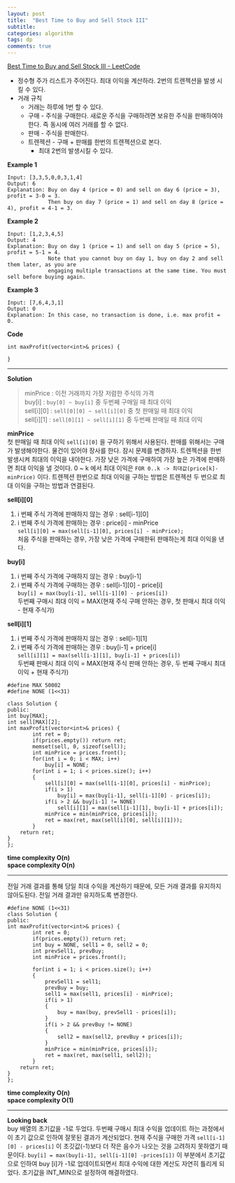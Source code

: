 ```yaml
---
layout: post
title:  "Best Time to Buy and Sell Stock III"
subtitle: 
categories: algorithm
tags: dp
comments: true
---  
```

[Best Time to Buy and Sell Stock III - LeetCode](https://leetcode.com/problems/best-time-to-buy-and-sell-stock-iii/description/)  
* 정수형 주가 리스트가 주어진다. 최대 이익을 계산하라.  2번의 트렌젝션을 발생 시킬 수 있다.  
* 거래 규칙
	* 거래는 하루에 1번 할 수 있다.
	* 구매 - 주식을 구매한다.  새로운 주식을 구매하려면 보유한 주식을 판매하여야한다.
	즉 동시에 여러 거래를 할 수 없다.
	* 판매 - 주식을 판매한다.  
	* 트렌젝션 - 구매 + 판매를  한번의 트렌젝션으로 본다.
		* 최대 2번의 발생시킬 수 있다.

**Example 1**
```
Input: [3,3,5,0,0,3,1,4]
Output: 6
Explanation: Buy on day 4 (price = 0) and sell on day 6 (price = 3), profit = 3-0 = 3.
             Then buy on day 7 (price = 1) and sell on day 8 (price = 4), profit = 4-1 = 3.
```

**Example 2**
```
Input: [1,2,3,4,5]
Output: 4
Explanation: Buy on day 1 (price = 1) and sell on day 5 (price = 5), profit = 5-1 = 4.
             Note that you cannot buy on day 1, buy on day 2 and sell them later, as you are
             engaging multiple transactions at the same time. You must sell before buying again.
```

**Example 3**
```
Input: [7,6,4,3,1]
Output: 0
Explanation: In this case, no transaction is done, i.e. max profit = 0.
```

**Code**
```
int maxProfit(vector<int>& prices) {
        
}
```

- - - -

**Solution**
> minPrice : 이전 거래까지 가장 저렴한 주식의 가격  
> buy[i] : `buy[0] ~ buy[i]`  중 두번째 구매일 때 최대 이익  
> sell[i][0] :  `sell[0][0] ~ sell[i][0]`  중 첫 판매일 때  최대 이익  
> sell[i][1] :   `sell[0][1] ~ sell[i][1]` 중  두번째 판매일 때  최대 이익  

**minPrice**    
첫 판매일 때 최대 이익 `sell[i][0]` 을 구하기 위해서 사용된다. 판매를 위해서는 구매가 발생해야한다. 물건이 있어야 장사를 한다.  잠시 문제를 변경하자.  트렌젝션을 한번 발생시켜 최대의 이익을 내야한다. 가장 낮은 가격에 구매하여 가장 높은 가격에 판매하면 최대 이익을 낼 것이다.  0 ~ k 에서 최대 이익은 `FOR 0..k -> 최대값(price[k]-minPrice)` 이다.  트렌젝션 한번으로 최대 이익을 구하는 방법은 트렌젝션 두 번으로 최대 이익을 구하는 방법과 연결된다.

**sell[i][0]**  
1. i 번째 주식 가격에 판매하지 않는 경우 : sell[i-1][0]  
2. i 번째 주식 가격에 판매하는 경우 : price[i] - minPrice  
`sell[i][0] = max(sell[i-1][0], prices[i] - minPrice);`  
처음 주식을 판매하는 경우, 가장 낮은 가격에 구매한뒤 판매하는게 최대 이익을 낸다.  

**buy[i]**  
1. i 번째 주식 가격에 구매하지 않는 경우 : buy[i-1]  
2. i 번째 주식 가격에 구매하는 경우 : sell[i-1][0] - price[i]   
`buy[i] = max(buy[i-1], sell[i-1][0] - prices[i])`  
두번째 구매시 최대 이익 = MAX(현재 주식 구매 안하는 경우,  첫 판매시 최대 이익 - 현재 주식가) 

**sell[i][1]**  
1. i 번째 주식 가격에 판매하지 않는 경우 : sell[i-1][1]  
2. i 번째 주식 가격에 판매하는 경우 : buy[i-1] + price[i]  
`sell[i][1] = max(sell[i-1][1], buy[i-1] + prices[i])`  
두번째 판매시 최대 이익 = MAX(현재 주식 판매 안하는 경우, 두 번째 구매시 최대 이익 + 현재 주식가)


```
#define MAX 50002
#define NONE (1<<31)

class Solution {
public:
int buy[MAX];
int sell[MAX][2];
int maxProfit(vector<int>& prices) {
        int ret = 0;
        if(prices.empty()) return ret;
        memset(sell, 0, sizeof(sell));
        int minPrice = prices.front();
        for(int i = 0; i < MAX; i++)
            buy[i] = NONE;
        for(int i = 1; i < prices.size(); i++)
        {
            sell[i][0] = max(sell[i-1][0], prices[i] - minPrice);
            if(i > 1)
                buy[i] = max(buy[i-1], sell[i-1][0] - prices[i]);
            if(i > 2 && buy[i-1] != NONE)
                sell[i][1] = max(sell[i-1][1], buy[i-1] + prices[i]);
            minPrice = min(minPrice, prices[i]);
            ret = max(ret, max(sell[i][0], sell[i][1]));
        }
    return ret;
}
};
```
**time complexity O(n)**  
**space complexity O(n)**

- - - -

전일 거래 결과를 통해 당일 최대 수익을 계산하기 때문에, 모든 거래 결과를 유지하지 않아도된다. 전일 거래 결과만 유지하도록 변경한다.

```
#define NONE (1<<31)
class Solution {
public:
int maxProfit(vector<int>& prices) {
        int ret = 0;
        if(prices.empty()) return ret;
        int buy = NONE, sell1 = 0, sell2 = 0;
        int prevSell1, prevBuy;
        int minPrice = prices.front();

        for(int i = 1; i < prices.size(); i++)
        {
            prevSell1 = sell1;
            prevBuy = buy;
            sell1 = max(sell1, prices[i] - minPrice);
            if(i > 1)
            {
                buy = max(buy, prevSell1 - prices[i]);
            }
            if(i > 2 && prevBuy != NONE)
            {
                sell2 = max(sell2, prevBuy + prices[i]);
            }
            minPrice = min(minPrice, prices[i]);
            ret = max(ret, max(sell1, sell2));
        }
    return ret;
}
};
```
**time complexity O(n)**  
**space complexity O(1)**

- - - -

**Looking back**  
buy 배열의 초기값을 -1로 두었다. 두번째 구매시 최대 수익을 업데이트 하는 과정에서 이 초기 값으로 인하여 잘못된 결과가 계산되었다. 현재 주식을 구매한 가격 `sell[i-1][0] - prices[i]` 이 초깃값(-1)보다 더 작은 음수가 나오는 것을 고려하지 못하였기 때문이다.    `buy[i] = max(buy[i-1], sell[i-1][0] -prices[i])`   이 부분에서 초기값으로 인하여 buy [i]가 -1로 업데이트되면서 최대 수익에 대한 계산도 자연히 틀리게 되었다. 초기값을 INT_MIN으로 설정하여 해결하였다.




















